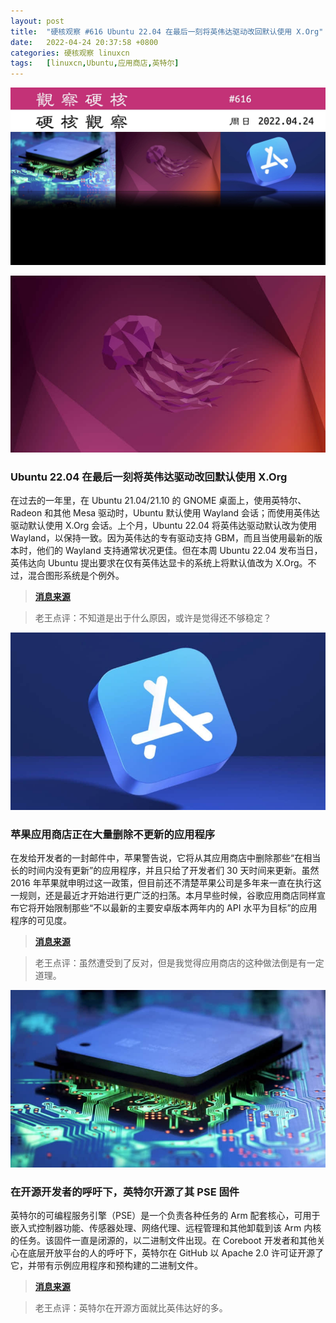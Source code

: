 ```yaml
---
layout: post
title:	"硬核观察 #616 Ubuntu 22.04 在最后一刻将英伟达驱动改回默认使用 X.Org"
date:	2022-04-24 20:37:58 +0800 
categories:	硬核观察 linuxcn 
tags:	[linuxcn,Ubuntu,应用商店,英特尔]
---
```



![](/Asserts/Images/album/202204/24/203646zbgh0erb4feehddd.jpg)


![](/Asserts/Images/album/202204/24/203706d43x43w30ncd3k2c.jpg)


### Ubuntu 22.04 在最后一刻将英伟达驱动改回默认使用 X.Org


在过去的一年里，在 Ubuntu 21.04/21.10 的 GNOME 桌面上，使用英特尔、Radeon 和其他 Mesa 驱动时，Ubuntu 默认使用 Wayland 会话；而使用英伟达驱动默认使用 X.Org 会话。上个月，Ubuntu 22.04 将英伟达驱动默认改为使用 Wayland，以保持一致。因为英伟达的专有驱动支持 GBM，而且当使用最新的版本时，他们的 Wayland 支持通常状况更佳。但在本周 Ubuntu 22.04 发布当日，英伟达向 Ubuntu 提出要求在仅有英伟达显卡的系统上将默认值改为 X.Org。不过，混合图形系统是个例外。



> 
> **[消息来源](https://www.phoronix.com/scan.php?page=news_item&px=Ubuntu-22.04-OSInfo-3D-VMs)**
> 
> 
> 



> 
> 老王点评：不知道是出于什么原因，或许是觉得还不够稳定？
> 
> 
> 


![](/Asserts/Images/album/202204/24/203717htypggnkzkdgdagg.jpg)


### 苹果应用商店正在大量删除不更新的应用程序


在发给开发者的一封邮件中，苹果警告说，它将从其应用商店中删除那些“在相当长的时间内没有更新”的应用程序，并且只给了开发者们 30 天时间来更新。虽然 2016 年苹果就申明过这一政策，但目前还不清楚苹果公司是多年来一直在执行这一规则，还是最近才开始进行更广泛的扫荡。本月早些时候，谷歌应用商店同样宣布它将开始限制那些“不以最新的主要安卓版本两年内的 API 水平为目标”的应用程序的可见度。



> 
> **[消息来源](https://www.theverge.com/2022/4/23/23038870/apple-app-store-widely-remove-outdated-apps-developers)**
> 
> 
> 



> 
> 老王点评：虽然遭受到了反对，但是我觉得应用商店的这种做法倒是有一定道理。
> 
> 
> 


![](/Asserts/Images/album/202204/24/203739bg8g096f9kjjxl89.jpg)


### 在开源开发者的呼吁下，英特尔开源了其 PSE 固件


英特尔的可编程服务引擎（PSE）是一个负责各种任务的 Arm 配套核心，可用于嵌入式控制器功能、传感器处理、网络代理、远程管理和其他卸载到该 Arm 内核的任务。该固件一直是闭源的，以二进制文件出现。在 Coreboot 开发者和其他关心在底层开放平台的人的呼吁下，英特尔在 GitHub 以 Apache 2.0 许可证开源了它，并带有示例应用程序和预构建的二进制文件。



> 
> **[消息来源](https://www.phoronix.com/scan.php?page=news_item&px=Intel-PSE-FW-Open-Source)**
> 
> 
> 



> 
> 老王点评：英特尔在开源方面就比英伟达好的多。
> 
> 
>
